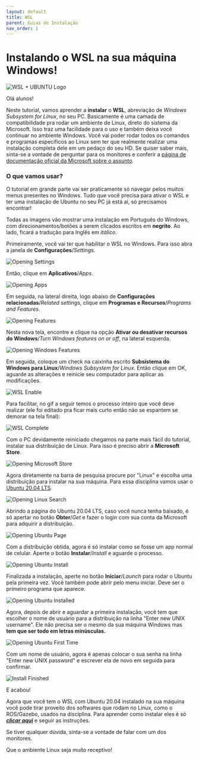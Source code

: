 ```yaml
---
layout: default
title: WSL
parent: Guias de Instalação
nav_order: 1
---
```


# Instalando o WSL na sua máquina Windows!

![WSL + UBUNTU Logo](../assets/img/WSL/Windows_WSL.jpg)

Olá alunos!

Neste tutorial, vamos aprender a **instalar** o **WSL**, abreviação de *Windows Subsystem for Linux*, no seu PC. Basicamente é uma camada de compatibilidade pra rodar um ambiente de Linux, direto do sistema da Microsoft. Isso traz uma facilidade para o uso e também deixa você continuar no ambiente Windows. Você vai poder rodar todos os comandos e programas específicos ao Linux sem ter que realmente realizar uma instalação completa dele em um pedaço do seu HD. Se quiser saber mais, sinta-se a vontade de perguntar para os monitores e conferir a [página de documentação oficial da Microsoft sobre o assunto](https://docs.microsoft.com/en-us/windows/wsl/about).

### O que vamos usar?

O tutorial em grande parte vai ser praticamente só navegar pelos muitos menus presentes no Windows. Tudo que você precisa para ativar o WSL e ter uma instalação de Ubuntu no seu PC já está aí, só precisamos encontrar!

Todas as imagens vão mostrar uma instalação em Português do Windows, com direcionamentos/botões a serem clicados escritos em **negrito**. Ao lado, ficará a tradução para Inglês em *itálico*.

Primeiramente, você vai ter que habilitar o WSL no Windows. Para isso abra a janela de **Configurações**/*Settings*.

![Opening Settings](../assets/img/WSL/WSL_Configuracoes.png)

Então, clique em **Aplicativos**/*Apps*.

![Opening Apps](../assets/img/WSL/WSL_Apps.png)

Em seguida, na lateral direita, logo abaixo de **Configurações relacionadas**/*Related settings*, clique em **Programas e Recursos**/*Programs and Features*.

![Opening Features](../assets/img/WSL/WSL_Features.png)

Nesta nova tela, encontre e clique na opção **Ativar ou desativar recursos do Windows**/*Turn Windows features on or off*, na lateral esquerda.

![Opening Windows Features](../assets/img/WSL/WSL_Windows_Features.png)

Em seguida, coloque um check na caixinha escrito **Subsistema do Windows para Linux**/*Windows Subsystem for Linux*. Então clique em OK, aguarde as alterações e reinicie seu computador para aplicar as modificações.

![WSL Enable](../assets/img/WSL/WSL_Enable.png)

Para facilitar, no gif a seguir temos o processo inteiro que você deve realizar (ele foi editado pra ficar mais curto então não se espantem se demorar na tela final):

![WSL Complete](../assets/gif/WSL/Complete1.gif)

Com o PC devidamente reiniciado chegamos na parte mais fácil do tutorial, instalar sua distribuição de Linux. Para isso é preciso abrir a **Microsoft Store**.

![Opening Microsoft Store](../assets/img/WSL/WSL_Store.png)

Agora diretamente na barra de pesquisa procure por "Linux" e escolha uma distribuição para instalar na sua máquina. Para essa disciplina vamos usar o [Ubuntu 20.04 LTS](https://www.microsoft.com/en-us/p/ubuntu/9nblggh4msv6?activetab=pivot:overviewtab).

![Opening Linux Search](../assets/img/WSL/WSL_Store_Search.png)

Abrindo a página do Ubuntu 20.04 LTS, caso você nunca tenha baixado, é só apertar no botão **Obter**/*Get* e fazer o login com sua conta da Microsoft para adquirir a distribuição.

![Opening Ubuntu Page](../assets/img/WSL/WSL_Store_Ubuntu.png)

Com a distribuição obtida, agora é só instalar como se fosse um app normal de celular. Aperte o botão **Instalar**/*Install* e aguarde o processo.

![Opening Ubuntu Install](../assets/img/WSL/WSL_Store_Ubuntu_Install.png)

Finalizada a instalação, aperte no botão **Iniciar**/*Launch* para rodar o Ubuntu pela primeira vez. Você também pode abrir pelo menu iniciar. Deve ser o primeiro programa que aparece.

![Opening Ubuntu Installed](../assets/img/WSL/WSL_Installed.png)

Agora, depois de abrir e aguardar a primeira instalação, você tem que escolher o nome de usuário para a distribuição na linha "Enter new UNIX username". Ele não precisa ser o mesmo da sua máquina Windows mas **tem que ser todo em letras minúsculas.**

![Opening Ubuntu First Time](../assets/img/WSL/WSL_First_Open.png)

Com um nome de usuário, agora é apenas colocar o sua senha na linha "Enter new UNIX password" e escrever ela de novo em seguida para confirmar.

![Install Finished](../assets/img/WSL/WSL_Finished.png)

E acabou!

Agora que você tem o WSL com Ubuntu 20.04 instalado na sua máquina você pode tirar proveito dos softwares que rodam no Linux, como o ROS/Gazebo, usados na disciplina. Para aprender como instalar eles é só ***[clicar aqui](../InstalationGuides/ROSGazeboWSL.md)*** e seguir as instruções.

Se tiver qualquer dúvida, sinta-se a vontade de falar com um dos monitores.

Que o ambiente Linux seja muito receptivo!
